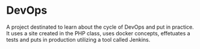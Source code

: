 # DevOps
A project destinated to learn about the cycle of DevOps and put in practice. It uses a site created in the PHP class, uses docker concepts, effetuates a tests and puts in production utilizing a tool called Jenkins.
